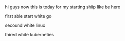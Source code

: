 hi guys now this is today for my starting shiip like be hero 

first able start white go 

secound white linux 

thired white kuberneties 
